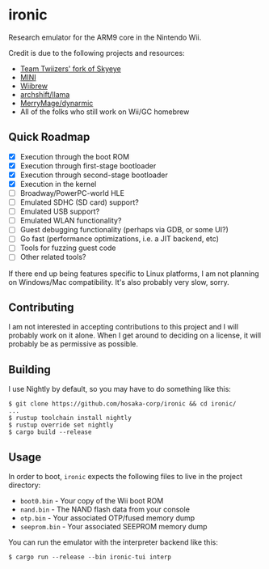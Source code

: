 # ironic
Research emulator for the ARM9 core in the Nintendo Wii.

Credit is due to the following projects and resources:
- [Team Twiizers' fork of Skyeye](https://github.com/marcan/skyeye-starlet)
- [MINI](https://github.com/fail0verflow/mini)
- [Wiibrew](https://wiibrew.org)
- [archshift/llama](https://github.com/archshift/llama)
- [MerryMage/dynarmic](https://github.com/MerryMage/dynarmic)
- All of the folks who still work on Wii/GC homebrew

## Quick Roadmap
- [x] Execution through the boot ROM
- [x] Execution through first-stage bootloader
- [x] Execution through second-stage bootloader
- [x] Execution in the kernel
- [ ] Broadway/PowerPC-world HLE 
- [ ] Emulated SDHC (SD card) support?
- [ ] Emulated USB support?
- [ ] Emulated WLAN functionality?
- [ ] Guest debugging functionality (perhaps via GDB, or some UI?)
- [ ] Go fast (performance optimizations, i.e. a JIT backend, etc)
- [ ] Tools for fuzzing guest code
- [ ] Other related tools?

If there end up being features specific to Linux platforms, I am not planning 
on Windows/Mac compatibility. It's also probably very slow, sorry.

## Contributing
I am not interested in accepting contributions to this project and I will 
probably work on it alone.  When I get around to deciding on a license, it will 
probably be as permissive as possible.

## Building
I use Nightly by default, so you may have to do something like this:
```
$ git clone https://github.com/hosaka-corp/ironic && cd ironic/
...
$ rustup toolchain install nightly
$ rustup override set nightly
$ cargo build --release
```

## Usage
In order to boot, `ironic` expects the following files to live in the project 
directory:

- `boot0.bin` - Your copy of the Wii boot ROM
- `nand.bin` - The NAND flash data from your console
- `otp.bin` - Your associated OTP/fused memory dump
- `seeprom.bin` - Your associated SEEPROM memory dump

You can run the emulator with the interpreter backend like this:
```
$ cargo run --release --bin ironic-tui interp
```
